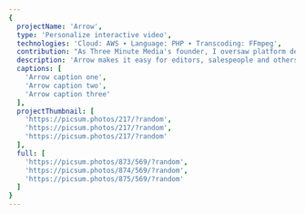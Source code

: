 ```yaml
---
{
  projectName: 'Arrow',
  type: 'Personalize interactive video',
  technologies: 'Cloud: AWS ∙ Language: PHP ∙ Transcoding: FFmpeg',
  contribution: "As Three Minute Media's founder, I oversaw platform development, managing our project lead and prioritizing features.",
  description: 'Arrow makes it easy for editors, salespeople and others to customize both content and interactive features on a one-to-one basis without help from a service provider.',
  captions: [
    'Arrow caption one',
    'Arrow caption two',
    'Arrow caption three'
  ],
  projectThumbnail: [
    'https://picsum.photos/217/?random',
    'https://picsum.photos/217/?random',
    'https://picsum.photos/217/?random'
  ],
  full: [
    'https://picsum.photos/873/569/?random',
    'https://picsum.photos/874/569/?random',
    'https://picsum.photos/875/569/?random'
  ]
}
---
```

